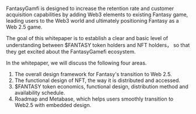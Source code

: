 FantasyGamfi is designed to increase the retention rate and customer acquisition capabilities by adding Web3 elements to existing Fantasy game, leading users to the Web3 world and ultimately positioning Fantasy as a Web 2.5 game. 



The goal of this whitepaper is to establish a clear and basic level of understanding between $FANTASY token holders and NFT holders， so that they get excited about the FantasyGamefi ecosystem. 



In the whitepaper, we will discuss the following four areas.

1. The overall design framework for Fantasy's transition to Web 2.5.
2. The functional design of NFT, the way it is distributed and accessed.
3. $FANTASY token economics, functional design, distribution method and availability schedule.
4. Roadmap and Metabase, which helps users smoothly transition to Web2.5 with embedded design.

